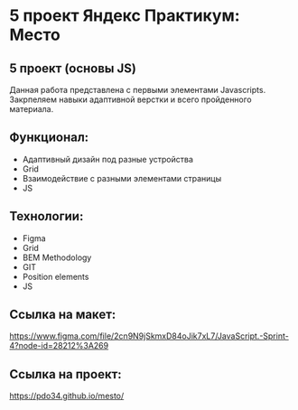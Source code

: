 # 5 проект Яндекс Практикум: Место

## 5 проект (основы JS)    
Данная работа представлена с первыми элементами Javascripts. Закрпеляем навыки адаптивной верстки и всего пройденного материала.

## Функционал:

* Адаптивный дизайн под разные устройства
* Grid
* Взаимодействие с разными элементами страницы
* JS

## Технологии: 

* Figma
* Grid
* BEM Methodology
* GIT
* Position elements
* JS

## Ссылка на макет: 

https://www.figma.com/file/2cn9N9jSkmxD84oJik7xL7/JavaScript.-Sprint-4?node-id=28212%3A269

## Ссылка на проект:

https://pdo34.github.io/mesto/